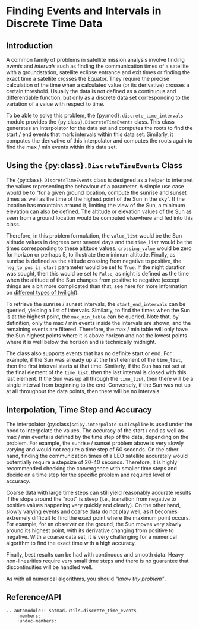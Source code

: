 # Finding Events and Intervals in Discrete Time Data

## Introduction

A common family of problems in satellite mission analysis involve finding *events* and *intervals* such as finding the communication times of a satellite with a groundstation, satellite eclipse entrance and exit times or finding the exact time a satellite crosses the Equator. They require the precise calculation of the time when a calculated value (or its derivative) crosses a certain threshold. Usually the data is not defined as a continuous and differentiable function, but only as a discrete data set corresponding to the variation of a value with respect to time.

To be able to solve this problem, the {py:mod}`.discrete_time_intervals` module provides the {py:class}`.DiscreteTimeEvents` class. This class generates an interpolator for the data set and computes the roots to find the start / end events that mark intervals within this data set. Similarly, it computes the derivative of this interpolator and computes the roots again to find the max / min events within this data set.

## Using the {py:class}`.DiscreteTimeEvents` Class

The {py:class}`.DiscreteTimeEvents` class is designed as a helper to interpret the values representing the behaviour of a parameter. A simple use case would be to "for a given ground location, compute the sunrise and sunset times as well as the time of the highest point of the Sun in the sky". If the location has mountains around it, limiting the view of the Sun, a minimum elevation can also be defined. The altitude or elevation values of the Sun as seen from a ground location would be computed elsewhere and fed into this class.

Therefore, in this problem formulation, the `value_list` would be the Sun altitude values in degrees over several days and the `time_list` would be the times corresponding to these altitude values. `crossing_value` would be zero for horizon or perhaps 5, to illustrate the minimum altitude. Finally, as sunrise is defined as the altitude crossing from negative to positive, the `neg_to_pos_is_start` parameter would be set to `True`. If the night duration was sought, then this would be set to `False`, as night is defined as the time when the altitude of the Sun changes from positive to negative (except things are a bit more complicated than that, see here for more information on [different types of twilight](https://www.timeanddate.com/astronomy/different-types-twilight.html)).

To retrieve the sunrise / sunset intervals, the `start_end_intervals` can be queried, yielding a list of intervals. Similarly, to find the times when the Sun is at the highest point, the `max_min_table` can be queried. Note that, by definition, only the max / min events inside the intervals are shown, and the remaining events are filtered. Therefore, the max / min table will only have the Sun highest points where it is above horizon and not the lowest points where it is well below the horizon and is technically midnight.

The class also supports events that has no definite start or end. For example, if the Sun was already up at the first element of the `time_list`, then the first interval starts at that time. Similarly, if the Sun has not set at the final element of the `time_list`, then the last interval is closed with this last element. If the Sun was up all through the `time_list`, then there will be a single interval from beginning to the end. Conversely, if the Sun was not up at all throughout the data points, then there will be no intervals.

## Interpolation, Time Step and Accuracy

The interpolator {py:class}`scipy.interpolate.CubicSpline` is used under the hood to interpolate the values. The accuracy of the start / end  as well as max / min events is defined by the time step of the data, depending on the problem. For example, the sunrise / sunset problem above is very slowly varying and would not require a time step of 60 seconds. On the other hand, finding the communication times of a LEO satellite accurately would potentially require a stepsize of 20-40 seconds. Therefore, it is highly recommended checking the convergence with smaller time steps and decide on a time step for the specific problem and required level of accuracy.

Coarse data with large time steps can still yield reasonably accurate results if the slope around the "root" is steep (i.e., transition from negative to positive values happening very quickly and clearly). On the other hand, slowly varying events and coarse data do not play well, as it becomes extremely difficult to find the exact point where the maximum point occurs. For example, for an observer on the ground, the Sun moves very slowly around its highest point, with its derivative changing from positive to negative. With a coarse data set, it is very challenging for a numerical algorithm to find the exact time with a high accuracy.

Finally, best results can be had with continuous and smooth data. Heavy non-linearities require very small time steps and there is no guarantee that discontinuities will be handled well.

As with all numerical algorithms, you should *"know thy problem"*.


## Reference/API

```{eval-rst}
.. automodule:: satmad.utils.discrete_time_events
    :members:
    :undoc-members:
```